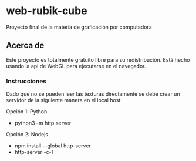 # web-rubik-cube
Proyecto final de la materia de graficación por computadora

## Acerca de
Este proyecto es totalmente gratuito libre para su redistribución.
Está hecho usando la api de WebGL para ejecutarse en el navegador.


### Instrucciones
Dado que no se pueden leer las texturas directamente se debe crear un servidor de la siguiente manera en el local host:

Opción 1: Python
- python3 -m http.server

Opción 2: Nodejs
- npm install --global http-server
- http-server -c-1


